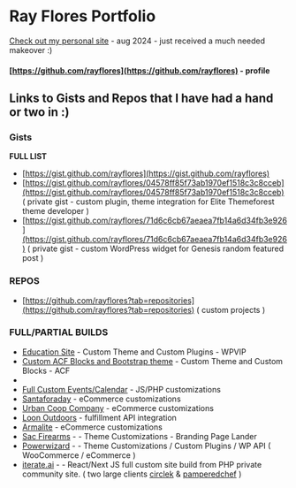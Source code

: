 # Ray Flores Portfolio
[Check out my personal site](https://rayflores.com/) - aug 2024 - just received a much needed makeover :) 

#### [https://github.com/rayflores](https://github.com/rayflores) - profile
## Links to Gists and Repos that I have had a hand or two in :) 

### Gists
**FULL LIST**
* [https://gist.github.com/rayflores](https://gist.github.com/rayflores)
* [https://gist.github.com/rayflores/04578ff85f73ab1970ef1518c3c8cceb](https://gist.github.com/rayflores/04578ff85f73ab1970ef1518c3c8cceb) ( private gist - custom plugin, theme integration for Elite Themeforest theme developer )
* [https://gist.github.com/rayflores/71d6c6cb67aeaea7fb14a6d34fb3e926](https://gist.github.com/rayflores/71d6c6cb67aeaea7fb14a6d34fb3e926) ( private gist - custom WordPress widget for Genesis random featured post )


### REPOS 
* [https://github.com/rayflores?tab=repositories](https://github.com/rayflores?tab=repositories) ( custom projects )


### FULL/PARTIAL BUILDS
* [Education Site](https://online.maryville.edu) - Custom Theme and Custom Plugins - WPVIP
* [Custom ACF Blocks and Bootstrap theme](https://devpub.wattbridge.info/) - Custom Theme and Custom Blocks - ACF
* 
* [Full Custom Events/Calendar](https://onedaytona.com/events/) - JS/PHP customizations
* [Santaforaday](https://santaforaday.org/) - eCommerce customizations
* [Urban Coop Company](https://roostandroot.com/) - eCommerce customizations
* [Loon Outdoors](https://loonoutdoors.com/) - fulfillment API integration
* [Armalite](https://www.armalite.com/) - eCommerce customizations
* [Sac Firearms](https://sacfirearms.com/) - - Theme Customizations - Branding Page Lander
* [Powerwizard](https://powerwizard.com/) - - Theme Customizations / Custom Plugins / WP API ( WooCommerce / eCommerce )
* [iterate.ai](https://iterate.ai) - - React/Next JS full custom site build from PHP private community site. ( two large clients [circlek](https://pickup.circlek.com/) & [pamperedchef](https://table.pamperedchef.com/) )
